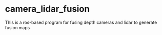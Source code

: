 # camera_lidar_fusion
This is a ros-based program for fusing depth cameras and lidar to generate fusion maps
